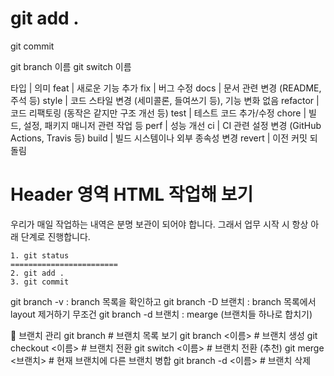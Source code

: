 # git add .

git commit

git branch 이름
git switch 이름

타입 | 의미
feat | 새로운 기능 추가
fix | 버그 수정
docs | 문서 관련 변경 (README, 주석 등)
style | 코드 스타일 변경 (세미콜론, 들여쓰기 등), 기능 변화 없음
refactor | 코드 리팩토링 (동작은 같지만 구조 개선 등)
test | 테스트 코드 추가/수정
chore | 빌드, 설정, 패키지 매니저 관련 작업 등
perf | 성능 개선
ci | CI 관련 설정 변경 (GitHub Actions, Travis 등)
build | 빌드 시스템이나 외부 종속성 변경
revert | 이전 커밋 되돌림

# Header 영역 HTML 작업해 보기

우리가 매일 작업하는 내역은 분명 보관이 되어야 합니다.
그래서 업무 시작 시 항상 아래 단계로 진행합니다.

    1. git status
    ========================
    2. git add .
    3. git commit

git branch -v : branch 목록을 확인하고
git branch -D 브랜치 : branch 목록에서 layout 제거하기 무조건
git branch -d 브랜치 : mearge (브랜치들 하나로 합치기)

🔄 브랜치 관리
git branch # 브랜치 목록 보기
git branch <이름> # 브랜치 생성
git checkout <이름> # 브랜치 전환
git switch <이름> # 브랜치 전환 (추천)
git merge <브랜치> # 현재 브랜치에 다른 브랜치 병합
git branch -d <이름> # 브랜치 삭제
